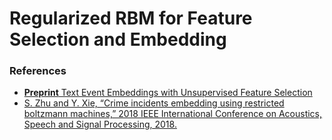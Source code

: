 Regularized RBM for Feature Selection and Embedding
===

### References
- [**Preprint** Text Event Embeddings with Unsupervised Feature Selection](https://arxiv.org/pdf/1710.10513.pdf)
- [S. Zhu and Y. Xie, “Crime incidents embedding using restricted boltzmann machines,” 2018 IEEE International Conference on Acoustics, Speech and Signal Processing, 2018.](https://arxiv.org/pdf/1710.10513.pdf)
